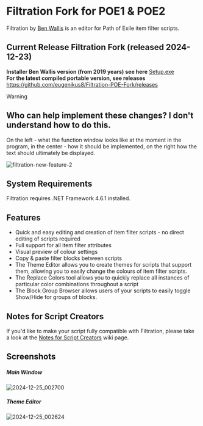 # Filtration Fork for POE1 & POE2
Filtration by [Ben Wallis](https://github.com/ben-wallis/Filtration) is an editor for Path of Exile item filter scripts.

## Current Release Filtration Fork (released 2024-12-23)
<b>Installer Ben Wallis version (from 2019 years) see here</b> <a href="https://github.com/ben-wallis/Filtration/releases/download/1.2.2/Setup.exe">Setup.exe</a>
<br>
<b>For the latest compiled portable version, see releases</b> https://github.com/eugenikus8/Filtration-POE-Fork/releases
<br>

> [!WARNING]
> ## Who can help implement these changes? I don't understand how to do this.
> On the left - what the function window looks like at the moment in the program, in the center - how it should be implemented, on the right how the text should ultimately be displayed.
  
![filtration-new-feature-2](https://github.com/user-attachments/assets/41c26dcd-4b12-4a14-8fbf-7a1a91e6626e)




## System Requirements
Filtration requires .NET Framework 4.6.1 installed.

## Features
* Quick and easy editing and creation of item filter scripts - no direct editing of scripts required
* Full support for all item filter attributes
* Visual preview of colour settings
* Copy & paste filter blocks between scripts
* The Theme Editor allows you to create themes for scripts that support them, allowing you to easily change the colours of item filter scripts.
* The Replace Colors tool allows you to quickly replace all instances of particular color combinations throughout a script
* The Block Group Browser allows users of your scripts to easily toggle Show/Hide for groups of blocks.

## Notes for Script Creators
If you'd like to make your script fully compatible with Filtration, please take a look at the [Notes for Script Creators](https://github.com/ben-wallis/Filtration/wiki/Notes-for-Script-Creators) wiki page.

## Screenshots

##### Main Window
![2024-12-25_002700](https://github.com/user-attachments/assets/6279f07f-678b-4ca9-ba77-23e410e474ff)



##### Theme Editor
![2024-12-25_002624](https://github.com/user-attachments/assets/9850bfc4-e978-4a53-ad36-eca68950de36)



